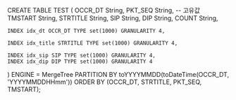 
CREATE TABLE TEST
(
    OCCR_DT String,
    PKT_SEQ String,  -- 고유값
    TMSTART String,
    STRTITLE String,
    SIP String,
    DIP String,
    COUNT String,


    INDEX idx_dt OCCR_DT TYPE set(1000) GRANULARITY 4,

    INDEX idx_title STRTITLE TYPE set(1000) GRANULARITY 4,

    INDEX idx_sip SIP TYPE set(1000) GRANULARITY 4,
    INDEX idx_dip DIP TYPE set(1000) GRANULARITY 4
)
ENGINE = MergeTree
PARTITION BY toYYYYMMDD(toDateTime(OCCR_DT, 'YYYYMMDDHHmm')) 
ORDER BY (OCCR_DT, STRTITLE, PKT_SEQ, TMSTART);
